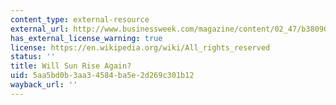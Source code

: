 ```yaml
---
content_type: external-resource
external_url: http://www.businessweek.com/magazine/content/02_47/b3809001.htm
has_external_license_warning: true
license: https://en.wikipedia.org/wiki/All_rights_reserved
status: ''
title: Will Sun Rise Again?
uid: 5aa5bd0b-3aa3-4584-ba5e-2d269c301b12
wayback_url: ''
---
```

